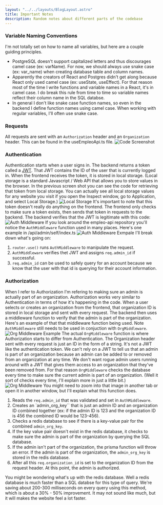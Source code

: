 ```yaml
---
layout: "../../layouts/BlogLayout.astro"
title: Important Notes
description: Random notes about different parts of the codebase
---
```


### Variable Naming Conventions
I'm not totally set on how to name all variables, but here are a couple guiding principles.
- PostgreSQL doesn't support capitalized letters and thus discourages camel case (ex: varName). For now, we should always use snake case (ex: var_name) when creating database table and column names.
- Apparently the creators of React and Postgres didn't get along because React only used camel case (ex: useState, useEffect). For that reason most of the time I write functions and variable names in a React, it's in camel case. I do break this rule from time to time so variable names reflect their column name in the SQL databse.
- In general I don't like snake case function names, so even in the backend I define function names using camel case. When working with regular variables, I'll often use snake case. 


### Requests
All requests are sent with an `Authorization` header and an `Organization` header. This can be found in the useEmpleoApi.ts file.
![Code Screenshot](/code/useEmpleoApi.png)

### Authentication
Authentication starts when a user signs in. The backend returns a token called a [JWT](https://jwt.io/). That JWT contains the ID of the user that is currently logged in. When the frontend receives the token, it is stored in local storage. (Local storage is a standard Javascript / Web API that allows you to store values in the browser. In the previous screen shot you can see the code for retrieving that token from local storage. You can actually see all local storage values for any website you visit if you open the Inspect window, go to Application, and select Local Storage.) 
![Local Storage](/code/localStorage.png)
It's important to note that this token doesn't really do anything on the frontend. The frontend only checks to make sure a token exists, then sends that token in requests to the backend. The backend verifies that the JWT is legitimate with this code:
![Auth Middleware](/code/AuthMiddleware.png)
If you look around the empleo-api repository you'll notice the `AuthMiddleware` function used in many places. Here's one example in /api/admin/self/index.ts
![Auth Middleware Exmpale](/code/AuthMiddlewareExample.png)
I'll break down what's going on:
1. `router.use()` runs `AuthMiddleware` to manipulate the request.
2. `AuthMiddleware` verifies thet JWT and assigns `req.admin_id` if successful.
3. `req.admin_id` can be used to safely query for an account because we know that the user with that id is querying for their account information.

### Authorization
When I refer to Authorization I'm refering to making sure an admin is actually part of an organization. Authorization works very similar to Authentication in terms of how it's happening in the code. When a user selects or creates an organization from the frontend, that organization ID is stored in local storage and sent with every request. The backend then uses a middleware function to verify that the admin is part of the organization. Here's an example of that that middleware function being used. Note `AuthMiddleware` still needs to be used in conjuction with `OrgMiddleware`.
![Org Middleware Example](/code/OrgMiddlewareExample.png)
The actual `OrgMiddleware` function is where Authorization starts to differ from Authentication. The Organization header sent with every request is just an ID in the form of a string. It's not a JWT like the authentication token. We can't rely on a JWT to tell us that an admin is part of an organization because an admin can be added to or removed from an organization at any time. We don't want rogue admin users running around with a JWT that gives them access to an organization that they've been removed from. 
For that reason `OrgMiddleware` checks the database every time to make sure the current admin is part of an organization. (Well it sort of checks every time, I'll explain more in just a little bit.)
![Org Middleware](/code/OrgMiddleware.png)
You might need to zoom into that image in another tab or open it in another window, but I'll explain what this function does.
1. Reads the `req.admin_id` that was validated and set in `AuthMiddleware`.
2. Creates an `admin_org_key`` that is just an admin ID and an organization ID combined together (ex: if the admin ID is 123 and the organization ID is 456 the combined ID would be 123-456). 
3. Checks a redis database to see if there is a key-value pair for the combined `admin_org_key`. 
4. If the key value pair doesn't exist in the redis database, it checks to make sure the admin is part of the organization by querying the SQL database.
5. If the admin isn't part of the organization, the prisma function will throw an error. If the admin is part of the organization, the `admin_org_key` is stored in the redis database.
6. After all this `req.organization_id` is set to the organization ID from the request header. At this point, the admin is authorized.

You might be wondering what's up with the redis database. Well a redis database is much faster than a SQL databse for this type of query. We're saving about 200-300 milliseconds on every query using this method, which is about a 30% - 50% improvement. It may not sound like much, but it will makes the website feel a lot faster.

<!-- (If you want to learn more about how JWTs work under the hood, [this video](https://www.youtube.com/watch?v=P2CPd9ynFLg) is really good.) -->

